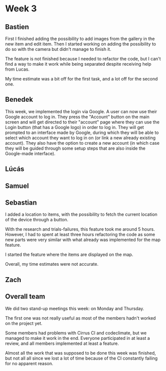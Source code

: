 # Week 3

## Bastien
First I finished adding the possibility to add images from the gallery in the new item and edit item.
Then I started working on adding the possibility to do so with the camera but didn't manage to finish it.

The feature is not finished because I needed to refactor the code, but I can't find a way to make it work while being separated despite receiving help from Lucas.

My time estimate was a bit off for the first task, and a lot off for the second one.

## Benedek
This week, we implemented the login via Google. A user can now use their Google account to log in. They press the "Account" button on the main screen and will get directed to their "account" page where they can use the Login button (that has a Google logo) in order to log in. They will get prompted to an interface made by Google, during which they will be able to select which account they want to log in on (or link a new already existing account). They also have the option to create a new account (in which case they will be guided through some setup steps that are also inside the Google-made interface).

## Lúcás

## Samuel

## Sebastian
I added a location to items, with the possibility to fetch the current location of the device through a button. 

With the research and trials-failures, this feature took me around 5 hours. However, I had to spent at least three hours refactoring the code as some new parts were very similar with what already was implemented for the map feature. 

I started the feature where the items are displayed on the map.

Overall, my time estimates were not accurate.

## Zach

## Overall team
We did two stand-up meetings this week: on Monday and Thursday. 

The first one was not really useful as most of the members hadn't worked on the project yet.

Some members had problems with Cirrus CI and codeclimate, but we managed to make it work in the end. Everyone participated in at least a review, and all members implemented at least a feature.

Almost all the work that was supposed to be done this week was finished, but not all all since we lost a lot of time because of the CI constantly failing for no apparent reason.

